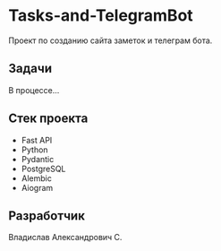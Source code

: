 # Tasks-and-TelegramBot
Проект по созданию сайта заметок и телеграм бота.

## Задачи
В процессе...

## Стек проекта
- Fast API
- Python
- Pydantic
- PostgreSQL
- Alembic
- Aiogram

## Разработчик
Владислав Александрович С.
